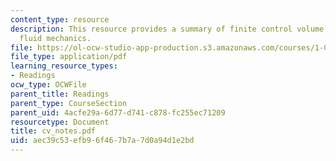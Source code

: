 ```yaml
---
content_type: resource
description: This resource provides a summary of finite control volume analysis in
  fluid mechanics.
file: https://ol-ocw-studio-app-production.s3.amazonaws.com/courses/1-060-engineering-mechanics-ii-spring-2006/aec39c53efb96f467b7a7d0a94d1e2bd_cv_notes.pdf
file_type: application/pdf
learning_resource_types:
- Readings
ocw_type: OCWFile
parent_title: Readings
parent_type: CourseSection
parent_uid: 4acfe29a-6d77-d741-c878-fc255ec71209
resourcetype: Document
title: cv_notes.pdf
uid: aec39c53-efb9-6f46-7b7a-7d0a94d1e2bd
---
```

